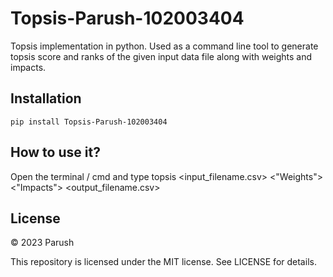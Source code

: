 # Topsis-Parush-102003404
Topsis implementation in python. Used as a command line tool to generate topsis score and ranks of the given input data file along with weights and impacts.

## Installation

`pip install Topsis-Parush-102003404`

## How to use it?

Open the terminal / cmd and type topsis <input_filename.csv> <"Weights"> <"Impacts"> <output_filename.csv>

## License

© 2023 Parush

This repository is licensed under the MIT license. See LICENSE for details.
